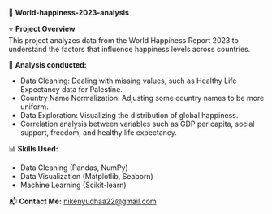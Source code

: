 📌 **World-happiness-2023-analysis** 

⭐ **Project Overview**  
This project analyzes data from the World Happiness Report 2023 to understand the factors that influence happiness levels across countries. 

🔰 **Analysis conducted:**
- Data Cleaning: Dealing with missing values, such as Healthy Life Expectancy data for Palestine.
- Country Name Normalization: Adjusting some country names to be more uniform.
- Data Exploration: Visualizing the distribution of global happiness.
- Correlation analysis between variables such as GDP per capita, social support, freedom, and healthy life expectancy.

📊 **Skills Used:**    
- Data Cleaning (Pandas, NumPy)  
- Data Visualization (Matplotlib, Seaborn)  
- Machine Learning (Scikit-learn)  

📬 **Contact Me:** nikenyudhaa22@gmail.com  
